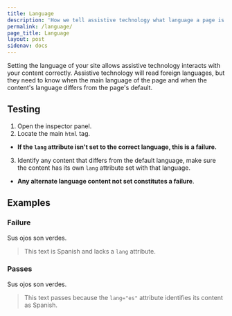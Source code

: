 ```yaml
---
title: Language
description: 'How we tell assistive technology what language a page is in'
permalink: /language/
page_title: Language
layout: post
sidenav: docs
---
```

Setting the language of your site allows assistive technology interacts with your content correctly. Assistive technology will read foreign languages, but they need to know when the main language of the page and when the content's language differs from the page's default.

## Testing

1. Open the inspector panel.
2. Locate the main ```html``` tag.
  * __If the ```lang``` attribute isn't set to the correct language, this is a failure.__
3. Identify any content that differs from the default language, make sure the content has its own ```lang``` attribute set with that language.
  * __Any alternate language content not set constitutes a failure__.

## Examples

### Failure

Sus ojos son verdes.

> This text is Spanish and lacks a ```lang``` attribute.

### Passes

<p lang="es">Sus ojos son verdes.</p>

> This text passes because the ```lang="es"``` attribute identifies its content as Spanish.
